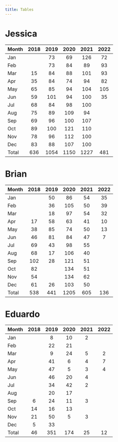 ```yaml
---
title: Tables
---
```


# Jessica

| Month | 2018 | 2019 | 2020 | 2021 | 2022 |
| --- |:---: | :---: | :---: | :---: | :---: |
| Jan |    | 73 | 69 | 126 | 72 |
| Feb |    | 73 | 84 | 89 | 93 |
| Mar | 15 | 84 | 88 | 101 | 93 |
| Apr | 35 | 84 | 74 | 94 | 82 |
| May | 65 | 85 | 94 | 104 | 105 |
| Jun | 59 | 101 | 94 | 100 | 35 |
| Jul | 68 | 84 | 98 | 100 |    |
| Aug | 75 | 89 | 109 | 94 |    |
| Sep | 69 | 96 | 100 | 107 |    |
| Oct | 89 | 100 | 121 | 110 |    |
| Nov | 78 | 96 | 112 | 100 |    |
| Dec | 83 | 88 | 107 | 100 |    |
| Total | 636 | 1054 | 1150 | 1227 | 481 |

# Brian

| Month | 2018 | 2019 | 2020 | 2021 | 2022 |
| --- |:---: | :---: | :---: | :---: | :---: |
| Jan |    | 50 | 86 | 54 | 35 |
| Feb |    | 36 | 105 | 50 | 39 |
| Mar |    | 18 | 97 | 54 | 32 |
| Apr | 17 | 58 | 63 | 41 | 10 |
| May | 38 | 85 | 74 | 50 | 13 |
| Jun | 46 | 81 | 84 | 47 | 7 |
| Jul | 69 | 43 | 98 | 55 |    |
| Aug | 68 | 17 | 106 | 40 |    |
| Sep | 102 | 28 | 121 | 51 |    |
| Oct | 82 |    | 134 | 51 |    |
| Nov | 54 |    | 134 | 62 |    |
| Dec | 61 | 26 | 103 | 50 |    |
| Total | 538 | 441 | 1205 | 605 | 136 |

# Eduardo

| Month | 2018 | 2019 | 2020 | 2021 | 2022 |
| --- |:---: | :---: | :---: | :---: | :---: |
| Jan |    | 8 | 10 | 2 |    |
| Feb |    | 22 | 21 |    |    |
| Mar |    | 9 | 24 | 5 | 2 |
| Apr |    | 41 | 6 | 4 | 7 |
| May |    | 47 | 5 | 3 | 4 |
| Jun |    | 46 | 20 | 4 |    |
| Jul |    | 34 | 42 | 2 |    |
| Aug |    | 20 | 17 |    |    |
| Sep | 6 | 24 | 11 | 3 |    |
| Oct | 14 | 16 | 13 |    |    |
| Nov | 21 | 50 | 5 | 3 |    |
| Dec | 5 | 33 |    |    |    |
| Total | 46 | 351 | 174 | 25 | 12 |

